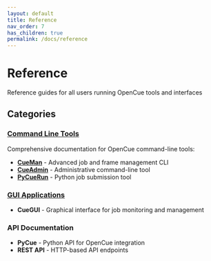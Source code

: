 ```yaml
---
layout: default
title: Reference
nav_order: 7
has_children: true
permalink: /docs/reference
---
```


# Reference

Reference guides for all users running OpenCue tools and interfaces

## Categories

### [Command Line Tools](tools/)
Comprehensive documentation for OpenCue command-line tools:
- **[CueMan](tools/cueman/)** - Advanced job and frame management CLI
- **[CueAdmin](commands/cueadmin/)** - Administrative command-line tool
- **[PyCueRun](commands/pycuerun/)** - Python job submission tool

### [GUI Applications](CueGUI-app/)
- **CueGUI** - Graphical interface for job monitoring and management

### API Documentation
- **PyCue** - Python API for OpenCue integration
- **REST API** - HTTP-based API endpoints

